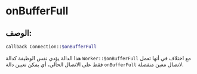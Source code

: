 # onBufferFull
## الوصف:
```php
callback Connection::$onBufferFull
```

هذا الدالة يؤدي نفس الوظيفة كدالة `Worker::$onBufferFull` مع اختلاف في أنها تعمل فقط على الاتصال الحالي، أي يمكن تعيين دالة `onBufferFull` لاتصال معين منفصلة.
